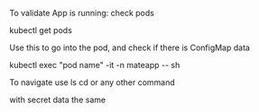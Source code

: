 To validate App is running:
check pods

kubectl get pods

Use this to go into the pod, and check if there is ConfigMap data

kubectl exec "pod name" -it -n mateapp -- sh

To navigate use
ls
cd
or any other command 

with secret data the same